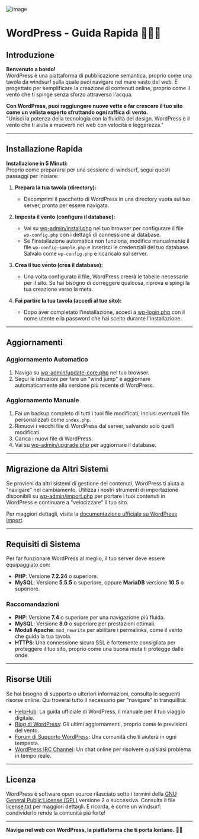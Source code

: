 
![image](https://github.com/user-attachments/assets/f1b43225-2f17-4a3e-ac4d-a9e4bfb26c1c)




# WordPress - Guida Rapida 🌊🏄‍♂️



## Introduzione

**Benvenuto a bordo!**  
WordPress è una piattaforma di pubblicazione semantica, proprio come una tavola da windsurf sulla quale puoi navigare nel mare vasto del web. È progettato per semplificare la creazione di contenuti online, proprio come il vento che ti spinge senza sforzo attraverso l'acqua.

**Con WordPress, puoi raggiungere nuove vette e far crescere il tuo sito come un velista esperto sfruttando ogni raffica di vento.**  
"Unisci la potenza della tecnologia con la fluidità del design. WordPress è il vento che ti aiuta a muoverti nel web con velocità e leggerezza."

---

## Installazione Rapida

**Installazione in 5 Minuti:**  
Proprio come prepararsi per una sessione di windsurf, segui questi passaggi per iniziare:

1. **Prepara la tua tavola (directory):**
   - Decomprimi il pacchetto di WordPress in una directory vuota sul tuo server, pronta per essere navigata.

2. **Imposta il vento (configura il database):**
   - Vai su [wp-admin/install.php](wp-admin/install.php) nel tuo browser per configurare il file `wp-config.php` con i dettagli di connessione al database.
   - Se l'installazione automatica non funziona, modifica manualmente il file `wp-config-sample.php` e inserisci le credenziali del tuo database. Salvalo come `wp-config.php` e ricaricalo sul server.

3. **Crea il tuo vento (crea il database):**
   - Una volta configurato il file, WordPress creerà le tabelle necessarie per il sito. Se hai bisogno di correggere qualcosa, riprova e spingi la tua creazione verso la meta.

4. **Fai partire la tua tavola (accedi al tuo sito):**
   - Dopo aver completato l'installazione, accedi a [wp-login.php](wp-login.php) con il nome utente e la password che hai scelto durante l'installazione.

---

## Aggiornamenti

### Aggiornamento Automatico

1. Naviga su [wp-admin/update-core.php](wp-admin/update-core.php) nel tuo browser.
2. Segui le istruzioni per fare un "wind jump" e aggiornare automaticamente alla versione più recente di WordPress.

### Aggiornamento Manuale

1. Fai un backup completo di tutti i tuoi file modificati, inclusi eventuali file personalizzati come `index.php`.
2. Rimuovi i vecchi file di WordPress dal server, salvando solo quelli modificati.
3. Carica i nuovi file di WordPress.
4. Vai su [wp-admin/upgrade.php](wp-admin/upgrade.php) per aggiornare il database.

---

## Migrazione da Altri Sistemi

Se provieni da altri sistemi di gestione dei contenuti, WordPress ti aiuta a "navigare" nel cambiamento. Utilizza i nostri strumenti di importazione disponibili su [wp-admin/import.php](wp-admin/import.php) per portare i tuoi contenuti in WordPress e continuare a "velocizzare" il tuo sito.

Per maggiori dettagli, visita la [documentazione ufficiale su WordPress Import](https://developer.wordpress.org/advanced-administration/wordpress/import/).

---

## Requisiti di Sistema

Per far funzionare WordPress al meglio, il tuo server deve essere equipaggiato con:

- **PHP**: Versione **7.2.24** o superiore.
- **MySQL**: Versione **5.5.5** o superiore, oppure **MariaDB** versione **10.5** o superiore.

### Raccomandazioni

- **PHP**: Versione **7.4** o superiore per una navigazione più fluida.
- **MySQL**: Versione **8.0** o superiore per prestazioni ottimali.
- **Moduli Apache**: `mod_rewrite` per abilitare i permalinks, come il vento che guida la tua tavola.
- **HTTPS**: Una connessione sicura SSL è fortemente consigliata per proteggere il tuo sito, proprio come una buona muta ti protegge dalle onde.

---

## Risorse Utili

Se hai bisogno di supporto o ulteriori informazioni, consulta le seguenti risorse online. Qui troverai tutto il necessario per "navigare" in tranquillità:

- [HelpHub](https://wordpress.org/documentation/): La guida ufficiale di WordPress, il manuale per il tuo viaggio digitale.
- [Blog di WordPress](https://wordpress.org/news/): Gli ultimi aggiornamenti, proprio come le previsioni del vento.
- [Forum di Supporto WordPress](https://wordpress.org/support/forums/): Una comunità che ti aiuterà in ogni tempesta.
- [WordPress IRC Channel](https://make.wordpress.org/support/handbook/appendix/other-support-locations/introduction-to-irc/): Un chat online per risolvere qualsiasi problema in tempo reale.

---

## Licenza

WordPress è software open source rilasciato sotto i termini della [GNU General Public License (GPL)](https://www.gnu.org/licenses/gpl-2.0.html) versione 2 o successiva. Consulta il file [license.txt](license.txt) per maggiori dettagli. E ricorda, è come un windsurf: condividerlo rende la comunità più forte!

---

**Naviga nel web con WordPress, la piattaforma che ti porta lontano.** 🌊💨

